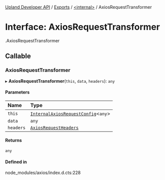 [Upland Developer API](../README.md) / [Exports](../modules.md) / [<internal\>](../modules/internal_.md) / AxiosRequestTransformer

# Interface: AxiosRequestTransformer

[<internal>](../modules/internal_.md).AxiosRequestTransformer

## Callable

### AxiosRequestTransformer

▸ **AxiosRequestTransformer**(`this`, `data`, `headers`): `any`

#### Parameters

| Name | Type |
| :------ | :------ |
| `this` | [`InternalAxiosRequestConfig`](internal_.InternalAxiosRequestConfig.md)<`any`\> |
| `data` | `any` |
| `headers` | [`AxiosRequestHeaders`](../modules/internal_.md#axiosrequestheaders) |

#### Returns

`any`

#### Defined in

node_modules/axios/index.d.cts:228
